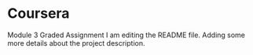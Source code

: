 # Coursera
Module 3 Graded Assignment
I am editing the README file. Adding some more details about the project description.
